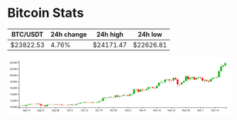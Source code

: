 # Bitcoin Stats

BTC/USDT|24h change|24h high|24h low|
|---|---|---|---|
|$23822.53|4.76%|$24171.47|$22626.81|

<img src="./chart.svg">
